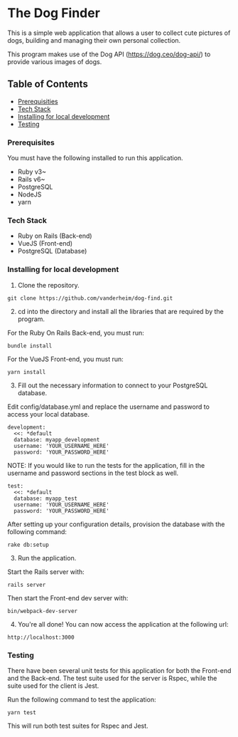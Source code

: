 
# The Dog Finder

This is a simple web application that allows a user to collect cute pictures of dogs, building and managing their own personal collection.

This program makes use of the Dog API (https://dog.ceo/dog-api/) to provide various images of dogs.

## Table of Contents
- [Prerequisities](#prerequisities)
- [Tech Stack](#tech-stack)
- [Installing for local development](#installing-for-local-development)
- [Testing](#testing)

### Prerequisites
You must have the following installed to run this application.

* Ruby v3~
* Rails v6~
* PostgreSQL
* NodeJS
* yarn

### Tech Stack

* Ruby on Rails (Back-end)
* VueJS (Front-end)
* PostgreSQL (Database)

### Installing for local development

1. Clone the repository.
```
git clone https://github.com/vanderheim/dog-find.git
```

2. cd into the directory and install all the libraries that are required by the program.

For the Ruby On Rails Back-end, you must run:
```
bundle install
```

For the VueJS Front-end, you must run:
```
yarn install
```

3. Fill out the necessary information to connect to your PostgreSQL database.

Edit config/database.yml and replace the username and password to access your local database.
```
development:
  <<: *default
  database: myapp_development
  username: 'YOUR_USERNAME_HERE'
  password: 'YOUR_PASSWORD_HERE'
```

NOTE: If you would like to run the tests for the application, fill in the username and password sections in the test block as well.
```
test:
  <<: *default
  database: myapp_test
  username: 'YOUR_USERNAME_HERE'
  password: 'YOUR_PASSWORD_HERE'
```

After setting up your configuration details, provision the database with the following command:
```
rake db:setup
```

3. Run the application.

Start the Rails server with:

```
rails server
```

Then start the Front-end dev server with:
```
bin/webpack-dev-server
```

4. You're all done! You can now access the application at the following url:
```
http://localhost:3000
```

### Testing

There have been several unit tests for this application for both the Front-end and the Back-end. 
The test suite used for the server is Rspec, while the suite used for the client is Jest.

Run the following command to test the application:
```
yarn test
```

This will run both test suites for Rspec and Jest.
